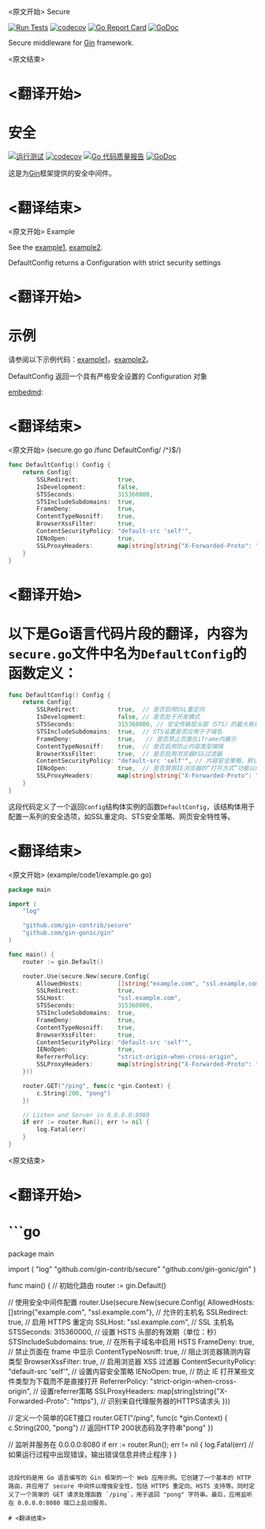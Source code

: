 
<原文开始>
Secure

[![Run Tests](https://github.com/gin-contrib/secure/actions/workflows/go.yml/badge.svg?branch=master)](https://github.com/gin-contrib/secure/actions/workflows/go.yml)
[![codecov](https://codecov.io/gh/gin-contrib/secure/branch/master/graph/badge.svg)](https://codecov.io/gh/gin-contrib/secure)
[![Go Report Card](https://goreportcard.com/badge/github.com/gin-contrib/secure)](https://goreportcard.com/report/github.com/gin-contrib/secure)
[![GoDoc](https://godoc.org/github.com/gin-contrib/secure?status.svg)](https://godoc.org/github.com/gin-contrib/secure)

Secure middleware for [Gin](https://github.com/gin-gonic/gin/) framework.


<原文结束>

# <翻译开始>
# 安全

[![运行测试](https://github.com/gin-contrib/secure/actions/workflows/go.yml/badge.svg?branch=master)](https://github.com/gin-contrib/secure/actions/workflows/go.yml)
[![codecov](https://codecov.io/gh/gin-contrib/secure/branch/master/graph/badge.svg)](https://codecov.io/gh/gin-contrib/secure)
[![Go 代码质量报告](https://goreportcard.com/badge/github.com/gin-contrib/secure)](https://goreportcard.com/report/github.com/gin-contrib/secure)
[![GoDoc](https://godoc.org/github.com/gin-contrib/secure?status.svg)](https://godoc.org/github.com/gin-contrib/secure)

这是为[Gin](https://github.com/gin-gonic/gin/)框架提供的安全中间件。

# <翻译结束>


<原文开始>
Example

See the [example1](example/code1/example.go), [example2](example/code2/example.go).

DefaultConfig returns a Configuration with strict security settings

[embedmd]:
<原文结束>

# <翻译开始>
# 示例

请参阅以下示例代码：[example1](example/code1/example.go)，[example2](example/code2/example.go)。

DefaultConfig 返回一个具有严格安全设置的 Configuration 对象

[embedmd]:

# <翻译结束>


<原文开始>
(secure.go go /func DefaultConfig/ /^}$/)
```go
func DefaultConfig() Config {
	return Config{
		SSLRedirect:           true,
		IsDevelopment:         false,
		STSSeconds:            315360000,
		STSIncludeSubdomains:  true,
		FrameDeny:             true,
		ContentTypeNosniff:    true,
		BrowserXssFilter:      true,
		ContentSecurityPolicy: "default-src 'self'",
		IENoOpen:              true,
		SSLProxyHeaders:       map[string]string{"X-Forwarded-Proto": "https"},
	}
}
```

[embedmd]:
<原文结束>

# <翻译开始>
# 以下是Go语言代码片段的翻译，内容为`secure.go`文件中名为`DefaultConfig`的函数定义：

```go
func DefaultConfig() Config {
	return Config{
		SSLRedirect:           true,  // 是否启用SSL重定向
		IsDevelopment:         false, // 是否处于开发模式
		STSSeconds:            315360000, // 安全传输层头部（STS）的最大有效期（单位：秒）
		STSIncludeSubdomains:  true,  // STS设置是否应用于子域名
		FrameDeny:             true,   // 是否禁止页面在iframe内展示
		ContentTypeNosniff:    true,  // 是否启用防止内容类型嗅探
		BrowserXssFilter:      true,  // 是否启用浏览器XSS过滤器
		ContentSecurityPolicy: "default-src 'self'", // 内容安全策略，默认源只允许同源请求
		IENoOpen:              true,  // 是否禁用IE浏览器的“打开方式”功能以防止下载恶意文件
		SSLProxyHeaders:       map[string]string{"X-Forwarded-Proto": "https"}, // SSL代理头设置，将"X-Forwarded-Proto"头的值设为"https"
	}
}
```

这段代码定义了一个返回`Config`结构体实例的函数`DefaultConfig`，该结构体用于配置一系列的安全选项，如SSL重定向、STS安全策略、网页安全特性等。

# <翻译结束>


<原文开始>
(example/code1/example.go go)
```go
package main

import (
	"log"

	"github.com/gin-contrib/secure"
	"github.com/gin-gonic/gin"
)

func main() {
	router := gin.Default()

	router.Use(secure.New(secure.Config{
		AllowedHosts:          []string{"example.com", "ssl.example.com"},
		SSLRedirect:           true,
		SSLHost:               "ssl.example.com",
		STSSeconds:            315360000,
		STSIncludeSubdomains:  true,
		FrameDeny:             true,
		ContentTypeNosniff:    true,
		BrowserXssFilter:      true,
		ContentSecurityPolicy: "default-src 'self'",
		IENoOpen:              true,
		ReferrerPolicy:        "strict-origin-when-cross-origin",
		SSLProxyHeaders:       map[string]string{"X-Forwarded-Proto": "https"},
	}))

	router.GET("/ping", func(c *gin.Context) {
		c.String(200, "pong")
	})

	// Listen and Server in 0.0.0.0:8080
	if err := router.Run(); err != nil {
		log.Fatal(err)
	}
}
```

<原文结束>

# <翻译开始>
# ```go
package main

import (
	"log"
	"github.com/gin-contrib/secure"
	"github.com/gin-gonic/gin"
)

func main() {
// 初始化路由
	router := gin.Default()

// 使用安全中间件配置
	router.Use(secure.New(secure.Config{
		AllowedHosts:          []string{"example.com", "ssl.example.com"}, // 允许的主机名
		SSLRedirect:           true,                                       // 启用 HTTPS 重定向
		SSLHost:               "ssl.example.com",                          // SSL 主机名
		STSSeconds:            315360000,                                  // 设置 HSTS 头部的有效期（单位：秒）
		STSIncludeSubdomains:  true,                                       // 在所有子域名中启用 HSTS
		FrameDeny:             true,                                       // 禁止页面在 frame 中显示
		ContentTypeNosniff:    true,                                       // 阻止浏览器猜测内容类型
		BrowserXssFilter:      true,                                       // 启用浏览器 XSS 过滤器
		ContentSecurityPolicy: "default-src 'self'",                         // 设置内容安全策略
		IENoOpen:              true,                                       // 防止 IE 打开某些文件类型为下载而不是直接打开
		ReferrerPolicy:        "strict-origin-when-cross-origin",            // 设置referrer策略
		SSLProxyHeaders:       map[string]string{"X-Forwarded-Proto": "https"}, // 识别来自代理服务器的HTTPS请求头
	}))

// 定义一个简单的GET接口
	router.GET("/ping", func(c *gin.Context) {
		c.String(200, "pong") // 返回HTTP 200状态码及字符串"pong"
	})

// 监听并服务在 0.0.0.0:8080
	if err := router.Run(); err != nil {
		log.Fatal(err) // 如果运行过程中出现错误，输出错误信息并终止程序
	}
}
```

这段代码是用 Go 语言编写的 Gin 框架的一个 Web 应用示例。它创建了一个基本的 HTTP 路由，并应用了 secure 中间件以增强安全性，包括 HTTPS 重定向、HSTS 支持等。同时定义了一个简单的 GET 请求处理函数 `/ping`，用于返回 "pong" 字符串。最后，应用监听在 0.0.0.0:8080 端口上启动服务。

# <翻译结束>

